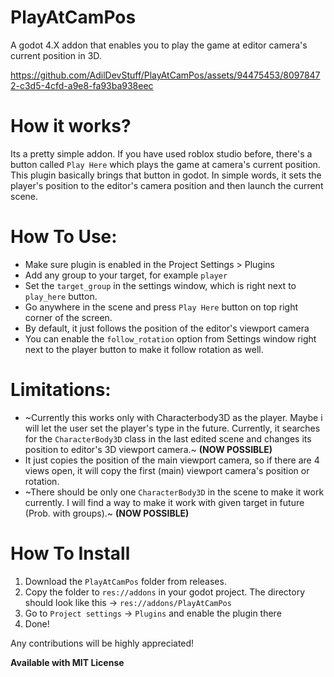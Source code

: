 # PlayAtCamPos
A godot 4.X addon that enables you to play the game at editor camera's current position in 3D.

https://github.com/AdilDevStuff/PlayAtCamPos/assets/94475453/80978472-c3d5-4cfd-a9e8-fa93ba938eec

# How it works?
Its a pretty simple addon. If you have used roblox studio before, there's a button called `Play Here` which plays the game at camera's current position. This plugin basically brings that button in godot. In simple words, it sets the player's position to the editor's camera position and then launch the current scene.

# How To Use:
- Make sure plugin is enabled in the Project Settings > Plugins
- Add any group to your target, for example `player`
- Set the `target_group` in the settings window, which is right next to `play_here` button.
- Go anywhere in the scene and press `Play Here` button on top right corner of the screen.
- By default, it just follows the position of the editor's viewport camera
- You can enable the `follow_rotation` option from Settings window right next to the player button to make it follow rotation as well.

# Limitations:
- ~Currently this works only with Characterbody3D as the player. Maybe i will let the user set the player's type in the future. Currently, it searches for the `CharacterBody3D` class in the last edited scene and changes its position to editor's 3D viewport camera.~ **(NOW POSSIBLE)**
- It just copies the position of the main viewport camera, so if there are 4 views open, it will copy the first (main) viewport camera's position or rotation.
- ~There should be only one `CharacterBody3D` in the scene to make it work currently. I will find a way to make it work with given target in future (Prob. with groups).~ **(NOW POSSIBLE)**

# How To Install
1. Download the `PlayAtCamPos` folder from releases.
2. Copy the folder to `res://addons` in your godot project. The directory should look like this -> `res://addons/PlayAtCamPos`
3. Go to `Project settings` -> `Plugins` and enable the plugin there 
4. Done!

Any contributions will be highly appreciated!

**Available with
MIT License**
